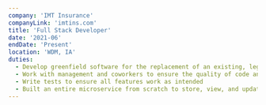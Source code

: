 ```yaml
---
company: 'IMT Insurance'
companyLink: 'imtins.com'
title: 'Full Stack Developer'
date: '2021-06'
endDate: 'Present'
location: 'WDM, IA'
duties:
  - Develop greenfield software for the replacement of an existing, legacy system
  - Work with management and coworkers to ensure the quality of code and create new features and fix existing bugs
  - Write tests to ensure all features work as intended
  - Built an entire microservice from scratch to store, view, and update policy-related files while training an incoming developer
---
```


